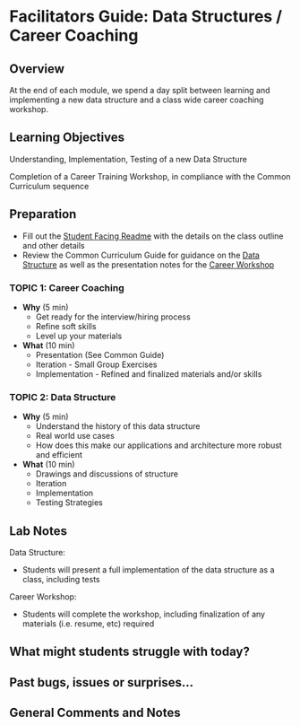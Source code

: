 # Facilitators Guide: Data Structures / Career Coaching

## Overview

At the end of each module, we spend a day split between learning and implementing a new data structure and a class wide career coaching workshop.

## Learning Objectives

Understanding, Implementation, Testing of a new Data Structure

Completion of a Career Training Workshop, in compliance with the Common Curriculum sequence

## Preparation

- Fill out the [Student Facing Readme](../README.md) with the details on the class outline and other details
- Review the Common Curriculum Guide for guidance on the [Data Structure](https://github.com/codefellows/common_curriculum/blob/master/data_structures_and_algorithms/Code_401) as well as the presentation notes for the [Career Workshop](https://github.com/codefellows/common_curriculum/tree/master/career_coaching/401)

### TOPIC 1: Career Coaching

- **Why** (5 min)
  - Get ready for the interview/hiring process
  - Refine soft skills
  - Level up your materials
- **What** (10 min)
  - Presentation (See Common Guide)
  - Iteration - Small Group Exercises
  - Implementation - Refined and finalized materials and/or skills

### TOPIC 2: Data Structure

- **Why** (5 min)
  - Understand the history of this data structure
  - Real world use cases
  - How does this make our applications and architecture more robust and efficient
- **What** (10 min)
  - Drawings and discussions of structure
  - Iteration
  - Implementation
  - Testing Strategies

## Lab Notes

Data Structure:

- Students will present a full implementation of the data structure as a class, including tests

Career Workshop:

- Students will complete the workshop, including finalization of any materials (i.e. resume, etc) required

## What might students struggle with today?

## Past bugs, issues or surprises...

## General Comments and Notes
